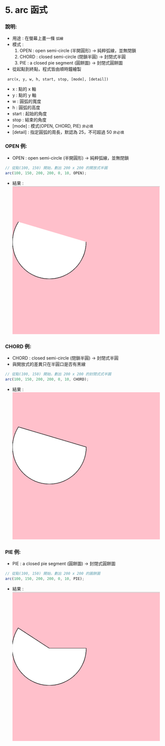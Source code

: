 # 5. arc 函式

### 說明:

- 用途 : 在螢幕上畫一條 `弧線`
- 模式 :
  1. OPEN : open semi-circle (半開圓形) -> 純粹弧線，並無閉鎖
  2. CHORD : closed semi-circle (閉鎖半圓) -> 封閉式半圓
  3. PIE : a closed pie segment (圓餅圖) -> 封閉式圓餅圖
- 從起點到終點，程式皆由順時鐘繪製

` arc(x, y, w, h, start, stop, [mode], [detail])`

- x : 點的 x 軸
- y : 點的 y 軸
- w : 圓弧的寬度
- h : 圓弧的高度
- start : 起始的角度
- stop : 結束的角度
- [mode] : 模式(OPEN, CHORD, PIE) `非必填`
- [detail] : 指定圓弧的周長，默認為 25，不可超過 50 `非必填`

### OPEN 例:

- OPEN : open semi-circle (半開圓形) -> 純粹弧線，並無閉鎖

```javascript
// 從點(100, 150) 開始，劃出 200 x 200 的開放式半圓
arc(100, 150, 200, 200, 0, 10, OPEN);
```

- 結果 :
  ![mdImg](https://github.com/LINDuke-Lin/p5Js-Demo/raw/main/Method-arc/img/open.png)

### CHORD 例:

- CHORD : closed semi-circle (閉鎖半圓) -> 封閉式半圓
- 與開放式的差異只在半圓口是否有黑線

```javascript
// 從點(100, 150) 開始，劃出 200 x 200 的封閉式式半圓
arc(100, 150, 200, 200, 0, 10, CHORD);
```

- 結果 :
  ![mdImg](https://github.com/LINDuke-Lin/p5Js-Demo/raw/main/Method-arc/img/chord.png)

### PIE 例:

- PIE : a closed pie segment (圓餅圖) -> 封閉式圓餅圖

```javascript
// 從點(100, 150) 開始，劃出 200 x 200 的圓餅圖
arc(100, 150, 200, 200, 0, 10, PIE);
```

- 結果 :
  ![mdImg](https://github.com/LINDuke-Lin/p5Js-Demo/raw/main/Method-arc/img/pie.png)
